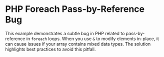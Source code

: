 # PHP Foreach Pass-by-Reference Bug

This example demonstrates a subtle bug in PHP related to pass-by-reference in `foreach` loops. When you use `&` to modify elements in-place, it can cause issues if your array contains mixed data types.  The solution highlights best practices to avoid this pitfall.